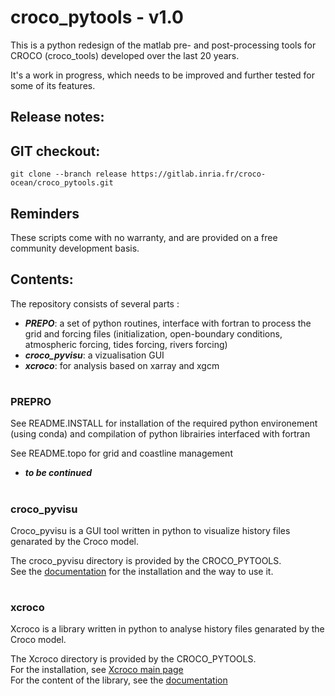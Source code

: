 # croco_pytools - v1.0

This is a python redesign of the matlab pre- and post-processing tools for CROCO (croco_tools) developed over the last 20 years.

It's a work in progress, which needs to be improved and further tested for some of its features.

## Release notes: 


## GIT checkout:

`git clone --branch release https://gitlab.inria.fr/croco-ocean/croco_pytools.git`

## Reminders

These scripts come with no warranty, and are provided on a free community development basis.

## Contents:
The repository consists of several parts :
  - ***PREPO***: a set of python routines, interface with fortran to process the grid and forcing files (initialization, open-boundary conditions, atmospheric forcing, tides forcing, rivers forcing)
  - ***croco_pyvisu***: a vizualisation GUI
  - ***xcroco***: for analysis based on xarray and xgcm

#
### PREPRO
See README.INSTALL for installation of the required python environement (using conda) and compilation of python librairies interfaced with fortran

See README.topo for grid and coastline management

- ***to be continued*** 

#
### croco_pyvisu
Croco_pyvisu is a  GUI tool written in python to visualize history files genarated by the Croco model.

The croco_pyvisu directory is provided by the CROCO_PYTOOLS.  
See the [documentation](https://gitlab.inria.fr/croco-ocean/croco_pytools/-/blob/release/doc/croco_pyvisu) for the installation and the way to use it.


#
### xcroco
Xcroco is a library written in python to analyse history files genarated by the Croco model.

The Xcroco directory is provided by the CROCO_PYTOOLS.  
For the installation, see [Xcroco main page](https://gitlab.inria.fr/croco-ocean/croco_pytools/-/blob/release/xcroco)  
For the content of the library, see the [documentation](https://gitlab.inria.fr/croco-ocean/croco_pytools/-/blob/release/doc/xcroco)

